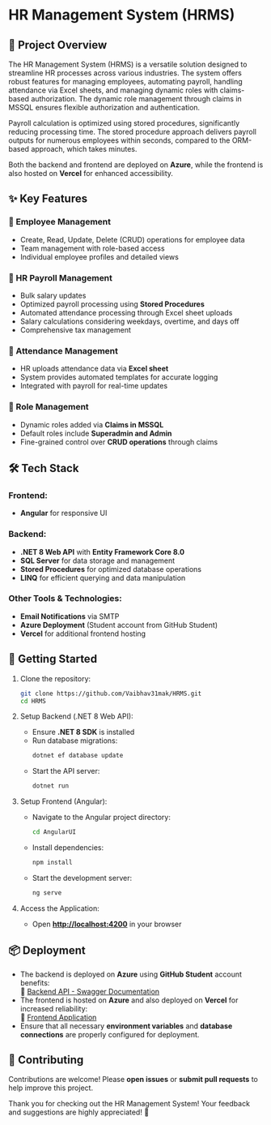 # HR Management System (HRMS)

## 🚀 Project Overview

The HR Management System (HRMS) is a versatile solution designed to streamline HR processes across various industries. The system offers robust features for managing employees, automating payroll, handling attendance via Excel sheets, and managing dynamic roles with claims-based authorization. The dynamic role management through claims in MSSQL ensures flexible authorization and authentication.

Payroll calculation is optimized using stored procedures, significantly reducing processing time. The stored procedure approach delivers payroll outputs for numerous employees within seconds, compared to the ORM-based approach, which takes minutes.

Both the backend and frontend are deployed on **Azure**, while the frontend is also hosted on **Vercel** for enhanced accessibility.

## ✨ Key Features

### 🔹 Employee Management

- Create, Read, Update, Delete (CRUD) operations for employee data
- Team management with role-based access
- Individual employee profiles and detailed views

### 🔹 HR Payroll Management

- Bulk salary updates
- Optimized payroll processing using **Stored Procedures**
- Automated attendance processing through Excel sheet uploads
- Salary calculations considering weekdays, overtime, and days off
- Comprehensive tax management

### 🔹 Attendance Management

- HR uploads attendance data via **Excel sheet**
- System provides automated templates for accurate logging
- Integrated with payroll for real-time updates

### 🔹 Role Management

- Dynamic roles added via **Claims in MSSQL**
- Default roles include **Superadmin and Admin**
- Fine-grained control over **CRUD operations** through claims

## 🛠️ Tech Stack

### Frontend:

- **Angular** for responsive UI

### Backend:

- **.NET 8 Web API** with **Entity Framework Core 8.0**
- **SQL Server** for data storage and management
- **Stored Procedures** for optimized database operations
- **LINQ** for efficient querying and data manipulation

### Other Tools & Technologies:

- **Email Notifications** via SMTP
- **Azure Deployment** (Student account from GitHub Student)
- **Vercel** for additional frontend hosting

## 🚦 Getting Started

1. Clone the repository:

   ```sh
   git clone https://github.com/Vaibhav31mak/HRMS.git
   cd HRMS
   ```

2. Setup Backend (.NET 8 Web API):

   - Ensure **.NET 8 SDK** is installed
   - Run database migrations:
     ```sh
     dotnet ef database update
     ```
   - Start the API server:
     ```sh
     dotnet run
     ```

3. Setup Frontend (Angular):

   - Navigate to the Angular project directory:
     ```sh
     cd AngularUI
     ```
   - Install dependencies:
     ```sh
     npm install
     ```
   - Start the development server:
     ```sh
     ng serve
     ```

4. Access the Application:

   - Open **[http://localhost:4200](http://localhost:4200)** in your browser

## 📦 Deployment

- The backend is deployed on **Azure** using **GitHub Student** account benefits:\
  🔗 [Backend API - Swagger Documentation](https://hrms-app-service-g0frh0djd3bug6gh.centralindia-01.azurewebsites.net/swagger/index.html)
- The frontend is hosted on **Azure** and also deployed on **Vercel** for increased reliability:\
  🔗 [Frontend Application](https://hrms-client-eyejb3adcth0f7ae.centralindia-01.azurewebsites.net)
- Ensure that all necessary **environment variables** and **database connections** are properly configured for deployment.

## 🤝 Contributing

Contributions are welcome! Please **open issues** or **submit pull requests** to help improve this project.

Thank you for checking out the HR Management System! Your feedback and suggestions are highly appreciated! 🚀

